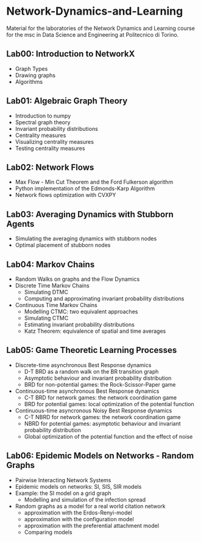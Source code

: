 # Network-Dynamics-and-Learning
Material for the laboratories of the Network Dynamics and Learning course for the msc in Data Science and Engineering at Politecnico di Torino.

## Lab00: Introduction to NetworkX

- Graph Types
- Drawing graphs
- Algorithms

## Lab01: Algebraic Graph Theory

- Introduction to numpy
- Spectral graph theory
- Invariant probability distributions
- Centrality measures
- Visualizing centrality measures
- Testing centrality measures

## Lab02: Network Flows

- Max Flow - Min Cut Theorem and the Ford Fulkerson algorithm
- Python implementation of the Edmonds-Karp Algorithm
- Network flows optimization with CVXPY

## Lab03: Averaging Dynamics with Stubborn Agents

- Simulating the averaging dynamics with stubborn nodes
- Optimal placement of stubborn nodes

## Lab04: Markov Chains

- Random Walks on graphs and the Flow Dynamics
- Discrete Time Markov Chains
  - Simulating DTMC
  - Computing and approximating invariant probability distributions
- Continuous Time Markov Chains
  - Modelling CTMC: two equivalent approaches
  - Simulating CTMC
  - Estimating invariant probability distributions
  - Katz Theorem: equivalence of spatial and time averages
  
## Lab05: Game Theoretic Learning Processes

- Discrete-time asynchronous Best Response dynamics
  - D-T BRD as a random walk on the BR transition graph
  - Asymptotic behaviour and invariant probability distribution
  - BRD for non-potential games: the Rock-Scissor-Paper game 
- Continuous-time asynchronous Best Response dynamics
  - C-T BRD for network games: the network coordination game
  - BRD for potential games: local optimization of the potential function
- Continuous-time asyncronous Noisy Best Response dynamics
  - C-T NBRD for network games: the network coordination game
  - NBRD for potential games: asymptotic behaviour and invariant probability distribution
  - Global optimization of the potential function and the effect of noise 

## Lab06: Epidemic Models on Networks - Random Graphs

- Pairwise Interacting Network Systems
- Epidemic models on networks: SI, SIS, SIR models
- Example: the SI model on a grid graph
  - Modelling and simulation of the infection spread
- Random graphs as a model for a real world citation network
  - approximation with the Erdos-Renyi-model
  - approximation with the configuration model
  - approximation with the preferential attachment model
  - Comparing models
 
